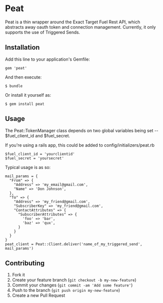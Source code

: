 # Peat

Peat is a thin wrapper around the Exact Target Fuel Rest API, which abstracts away oauth token and connection management.
Currently, it only supports the use of Triggered Sends.

## Installation

Add this line to your application's Gemfile:

    gem 'peat'

And then execute:

    $ bundle

Or install it yourself as:

    $ gem install peat

## Usage

The Peat::TokenManager class depends on two global variables being set -- $fuel_client_id and $fuel_secret.

If you're using a rails app, this could be added to config/initializers/peat.rb

```
$fuel_client_id = 'yourclientid'
$fuel_secret = 'yoursecret'
```

Typical usage is as so:

```
mail_params = {
  "From" => {
    "Address" => 'my_email@gmail.com',
    "Name" => 'Don Johnson',
  },
  "To" => {
    "Address" => 'my_friend@gmail.com',
    "SubscriberKey" => 'my_friend@gmail.com',
    "ContactAttributes" => {
      "SubscriberAttributes" => {
        'foo' => 'bar',
        'baz' => 'qux',
      }
    }
  }
}
peat_client = Peat::Client.deliver('name_of_my_triggered_send', mail_params')
```

## Contributing

1. Fork it 
2. Create your feature branch (`git checkout -b my-new-feature`)
3. Commit your changes (`git commit -am 'Add some feature'`)
4. Push to the branch (`git push origin my-new-feature`)
5. Create a new Pull Request
